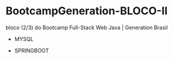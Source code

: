 # BootcampGeneration-BLOCO-II
bloco (2/3) do Bootcamp Full-Stack Web Java | Generation Brasil 

- MYSQL

- SPRINGBOOT
